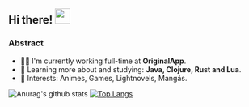 ## Hi there! <img src="https://raw.githubusercontent.com/iampavangandhi/iampavangandhi/master/gifs/Hi.gif" width="30px"></h2>
### Abstract

- 👨‍💻 I'm currently working full-time at **OriginalApp**.
- 🌱 Learning more about and studying: **Java, Clojure, Rust and Lua**.
- 💙 Interests: Animes, Games, Lightnovels, Mangás.

![Anurag's github stats](https://github-readme-stats.vercel.app/api?username=maxpdr96&show_icons=true&theme=dracula)
[![Top Langs](https://github-readme-stats.vercel.app/api/top-langs/?username=maxpdr96&layout=compact&langs_count=5&hide=CSS,html&theme=dracula)](https://github.com/maxpdr96/github-readme-stats)


<!--
**maxpdr96/maxpdr96** is a ✨ _special_ ✨ repository because its `README.md` (this file) appears on your GitHub profile.

Here are some ideas to get you started:

- 🔭 I’m currently working on ...
- 🌱 I’m currently learning ...
- 👯 I’m looking to collaborate on ...
- 🤔 I’m looking for help with ...
- 💬 Ask me about ...
- 📫 How to reach me: ...
- 😄 Pronouns: ...
- ⚡ Fun fact: ...
-->
